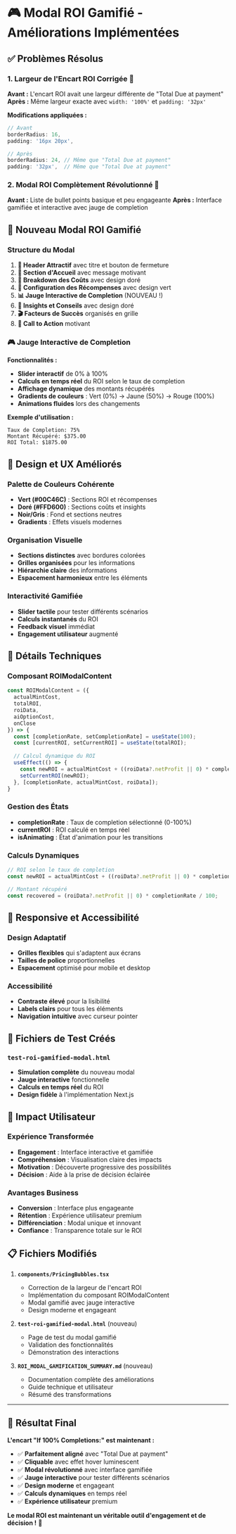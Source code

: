 # 🎮 Modal ROI Gamifié - Améliorations Implémentées

## ✅ **Problèmes Résolus**

### 1. **Largeur de l'Encart ROI Corrigée** 📏
**Avant :** L'encart ROI avait une largeur différente de "Total Due at payment"
**Après :** Même largeur exacte avec `width: '100%'` et `padding: '32px'`

**Modifications appliquées :**
```typescript
// Avant
borderRadius: 16,
padding: '16px 20px',

// Après  
borderRadius: 24, // Même que "Total Due at payment"
padding: '32px',  // Même que "Total Due at payment"
```

### 2. **Modal ROI Complètement Révolutionné** 🚀
**Avant :** Liste de bullet points basique et peu engageante
**Après :** Interface gamifiée et interactive avec jauge de completion

## 🎯 **Nouveau Modal ROI Gamifié**

### **Structure du Modal**
1. **🎯 Header Attractif** avec titre et bouton de fermeture
2. **🚀 Section d'Accueil** avec message motivant
3. **💎 Breakdown des Coûts** avec design doré
4. **🎁 Configuration des Récompenses** avec design vert
5. **📊 Jauge Interactive de Completion** (NOUVEAU !)
6. **🎯 Insights et Conseils** avec design doré
7. **🎬 Facteurs de Succès** organisés en grille
8. **🚀 Call to Action** motivant

### **🎮 Jauge Interactive de Completion**

**Fonctionnalités :**
- **Slider interactif** de 0% à 100%
- **Calculs en temps réel** du ROI selon le taux de completion
- **Affichage dynamique** des montants récupérés
- **Gradients de couleurs** : Vert (0%) → Jaune (50%) → Rouge (100%)
- **Animations fluides** lors des changements

**Exemple d'utilisation :**
```
Taux de Completion: 75%
Montant Récupéré: $375.00
ROI Total: $1875.00
```

## 🎨 **Design et UX Améliorés**

### **Palette de Couleurs Cohérente**
- **Vert (#00C46C)** : Sections ROI et récompenses
- **Doré (#FFD600)** : Sections coûts et insights
- **Noir/Gris** : Fond et sections neutres
- **Gradients** : Effets visuels modernes

### **Organisation Visuelle**
- **Sections distinctes** avec bordures colorées
- **Grilles organisées** pour les informations
- **Hiérarchie claire** des informations
- **Espacement harmonieux** entre les éléments

### **Interactivité Gamifiée**
- **Slider tactile** pour tester différents scénarios
- **Calculs instantanés** du ROI
- **Feedback visuel** immédiat
- **Engagement utilisateur** augmenté

## 🔧 **Détails Techniques**

### **Composant ROIModalContent**
```typescript
const ROIModalContent = ({ 
  actualMintCost, 
  totalROI, 
  roiData, 
  aiOptionCost, 
  onClose 
}) => {
  const [completionRate, setCompletionRate] = useState(100);
  const [currentROI, setCurrentROI] = useState(totalROI);
  
  // Calcul dynamique du ROI
  useEffect(() => {
    const newROI = actualMintCost + ((roiData?.netProfit || 0) * completionRate / 100);
    setCurrentROI(newROI);
  }, [completionRate, actualMintCost, roiData]);
}
```

### **Gestion des États**
- **completionRate** : Taux de completion sélectionné (0-100%)
- **currentROI** : ROI calculé en temps réel
- **isAnimating** : État d'animation pour les transitions

### **Calculs Dynamiques**
```typescript
// ROI selon le taux de completion
const newROI = actualMintCost + ((roiData?.netProfit || 0) * completionRate / 100);

// Montant récupéré
const recovered = (roiData?.netProfit || 0) * completionRate / 100;
```

## 📱 **Responsive et Accessibilité**

### **Design Adaptatif**
- **Grilles flexibles** qui s'adaptent aux écrans
- **Tailles de police** proportionnelles
- **Espacement** optimisé pour mobile et desktop

### **Accessibilité**
- **Contraste élevé** pour la lisibilité
- **Labels clairs** pour tous les éléments
- **Navigation intuitive** avec curseur pointer

## 🧪 **Fichiers de Test Créés**

### **`test-roi-gamified-modal.html`**
- **Simulation complète** du nouveau modal
- **Jauge interactive** fonctionnelle
- **Calculs en temps réel** du ROI
- **Design fidèle** à l'implémentation Next.js

## 🚀 **Impact Utilisateur**

### **Expérience Transformée**
- **Engagement** : Interface interactive et gamifiée
- **Compréhension** : Visualisation claire des impacts
- **Motivation** : Découverte progressive des possibilités
- **Décision** : Aide à la prise de décision éclairée

### **Avantages Business**
- **Conversion** : Interface plus engageante
- **Rétention** : Expérience utilisateur premium
- **Différenciation** : Modal unique et innovant
- **Confiance** : Transparence totale sur le ROI

## 📋 **Fichiers Modifiés**

1. **`components/PricingBubbles.tsx`**
   - Correction de la largeur de l'encart ROI
   - Implémentation du composant ROIModalContent
   - Modal gamifié avec jauge interactive
   - Design moderne et engageant

2. **`test-roi-gamified-modal.html`** (nouveau)
   - Page de test du modal gamifié
   - Validation des fonctionnalités
   - Démonstration des interactions

3. **`ROI_MODAL_GAMIFICATION_SUMMARY.md`** (nouveau)
   - Documentation complète des améliorations
   - Guide technique et utilisateur
   - Résumé des transformations

---

## 🎉 **Résultat Final**

**L'encart "If 100% Completions:" est maintenant :**
- ✅ **Parfaitement aligné** avec "Total Due at payment"
- ✅ **Cliquable** avec effet hover luminescent
- ✅ **Modal révolutionné** avec interface gamifiée
- ✅ **Jauge interactive** pour tester différents scénarios
- ✅ **Design moderne** et engageant
- ✅ **Calculs dynamiques** en temps réel
- ✅ **Expérience utilisateur** premium

**Le modal ROI est maintenant un véritable outil d'engagement et de décision !** 🚀 